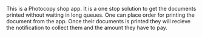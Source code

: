 This is a Photocopy shop app. It is a one stop solution to get the documents printed without waiting in long queues. One can place order for printing the document from the app. Once their documents is printed they will recieve the notification to collect them and the amount they have to pay.
